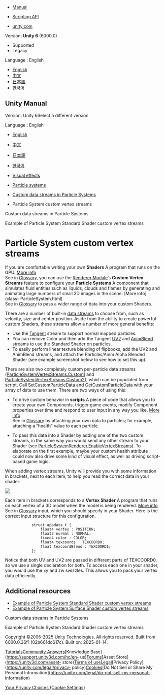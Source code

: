 [](https://docs.unity3d.com)

  * [Manual](../Manual/index.html)
  * [Scripting API](../ScriptReference/index.html)

  * [unity.com](https://unity.com/)

Version: **Unity 6** (6000.0)

  * Supported
  * Legacy

Language : English

  * [English](/Manual/PartSysVertexStreams.html)
  * [中文](/cn/current/Manual/PartSysVertexStreams.html)
  * [日本語](/ja/current/Manual/PartSysVertexStreams.html)
  * [한국어](/kr/current/Manual/PartSysVertexStreams.html)

[](https://docs.unity3d.com)

## Unity Manual

Version: Unity 6Select a different version

Language : English

  * [English](/Manual/PartSysVertexStreams.html)
  * [中文](/cn/current/Manual/PartSysVertexStreams.html)
  * [日本語](/ja/current/Manual/PartSysVertexStreams.html)
  * [한국어](/kr/current/Manual/PartSysVertexStreams.html)

  * [Visual effects](visual-effects.html)
  * [Particle systems](ParticleSystems.html)
  * [Custom data streams in Particle Systems](custom-data-streams-particle-systems.html)
  * Particle System custom vertex streams

[](custom-data-streams-particle-systems.html)

Custom data streams in Particle Systems

[](example-particle-system-custom-vertex-streams-standard-shaders.html)

Example of Particle System Standard Shader custom vertex streams

# Particle System custom vertex streams

If you are comfortable writing your own **Shaders** A program that runs on the
GPU. [More info](Shaders.html)  
See in [Glossary](Glossary.html#Shader), you can use the [Renderer
Module](../ScriptReference/ParticleSystemRenderer.html)’s **Custom Vertex
Streams** feature to configure your **Particle Systems** A component that
simulates fluid entities such as liquids, clouds and flames by generating and
animating large numbers of small 2D images in the scene. [More info](class-
ParticleSystem.html)  
See in [Glossary](Glossary.html#particlesystem) to pass a wider range of data
into your custom Shaders.

There are a number of built-in [data
streams](../ScriptReference/ParticleSystemVertexStream.html) to choose from,
such as velocity, size and center position. Aside from the ability to create
powerful custom Shaders, these streams allow a number of more general
benefits:

  * Use the [Tangent](../ScriptReference/ParticleSystemVertexStream.Tangent.html) stream to support normal mapped particles.
  * You can remove Color and then add the Tangent [UV2](../ScriptReference/ParticleSystemVertexStream.UV2.html) and [AnimBlend](../ScriptReference/ParticleSystemVertexStream.AnimBlend.html) streams to use the Standard Shader on particles.
  * To easily perform linear texture blending of flipbooks, add the UV2 and AnimBlend streams, and attach the Particles/Anim Alpha Blended Shader (see example screenshot below to see how to set this up).

There are also two completely custom per-particle data streams
([ParticleSystemVertexStreams.Custom1](../ScriptReference/ParticleSystemVertexStreams.Custom1.html)
and
[ParticleSystemVertexStreams.Custom2](../ScriptReference/ParticleSystemVertexStreams.Custom2.html)),
which can be populated from script. Call
[SetCustomParticleData](../ScriptReference/ParticleSystem.SetCustomParticleData.html)
and
[GetCustomParticleData](../ScriptReference/ParticleSystem.GetCustomParticleData.html)
with your array of data to use them. There are two ways of using this:

  * To drive custom behavior in **scripts** A piece of code that allows you to create your own Components, trigger game events, modify Component properties over time and respond to user input in any way you like. [More info](creating-scripts.html)  
See in [Glossary](Glossary.html#Scripts) by attaching your own data to
particles; for example, attaching a “health” value to each particle.

  * To pass this data into a Shader by adding one of the two custom streams, in the same way you would send any other stream to your Shader (see [ParticleSystemRenderer.EnableVertexStreams](../ScriptReference/ParticleSystemRenderer.EnableVertexStreams.html)). To elaborate on the first example, maybe your custom health attribute could now also drive some kind of visual effect, as well as driving script-based game logic.

When adding vertex streams, Unity will provide you with some information in
brackets, next to each item, to help you read the correct data in your shader:

![](../uploads/Main/PartSysVertexStreams-VertexShaders.png)

Each item in brackets corresponds to a **Vertex Shader** A program that runs
on each vertex of a 3D model when the model is being rendered. [More
info](writing-shader-writing-shader-programs-hlsl.html)  
See in [Glossary](Glossary.html#vertexshader) input, which you should specify
in your Shader. Here is the correct input structure for this configuration.

    
    
                struct appdata_t {
                    float4 vertex : POSITION;
                    float3 normal : NORMAL;
                    fixed4 color : COLOR;
                    float4 texcoords : TEXCOORD0;
                    float texcoordBlend : TEXCOORD1;
                };
    

Notice that both UV and UV2 are passed in different parts of TEXCOORD0, so we
use a single declaration for both. To access each one in your shader, you
would use the xy and zw swizzles. This allows you to pack your vertex data
efficiently.

## Additional resources

  * [Example of Particle System Standard Shader custom vertex streams](example-particle-system-custom-vertex-streams-standard-shaders.html)
  * [Example of Particle System Surface Shader custom vertex streams](example-particle-system-custom-vertex-streams-surface-shaders.html)

[](custom-data-streams-particle-systems.html)

Custom data streams in Particle Systems

[](example-particle-system-custom-vertex-streams-standard-shaders.html)

Example of Particle System Standard Shader custom vertex streams

Copyright ©2005-2025 Unity Technologies. All rights reserved. Built from
6000.0.36f1 (02b661dc617c). Built on: 2025-01-14.

[Tutorials](https://learn.unity.com/)[Community
Answers](https://answers.unity3d.com)[Knowledge
Base](https://support.unity3d.com/hc/en-
us)[Forums](https://forum.unity3d.com)[Asset Store](https://unity3d.com/asset-
store)[Terms of
use](https://docs.unity3d.com/Manual/TermsOfUse.html)[Legal](https://unity.com/legal)[Privacy
Policy](https://unity.com/legal/privacy-
policy)[Cookies](https://unity.com/legal/cookie-policy)[Do Not Sell or Share
My Personal Information](https://unity.com/legal/do-not-sell-my-personal-
information)

[Your Privacy Choices (Cookie Settings)](javascript:void\(0\);)

